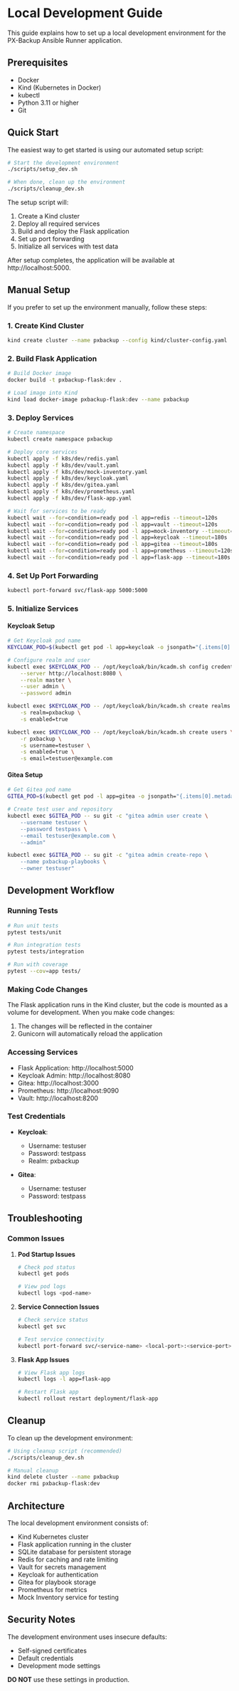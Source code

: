 # Local Development Guide

This guide explains how to set up a local development environment for the PX-Backup Ansible Runner application.

## Prerequisites

- Docker
- Kind (Kubernetes in Docker)
- kubectl
- Python 3.11 or higher
- Git

## Quick Start

The easiest way to get started is using our automated setup script:

```bash
# Start the development environment
./scripts/setup_dev.sh

# When done, clean up the environment
./scripts/cleanup_dev.sh
```

The setup script will:
1. Create a Kind cluster
2. Deploy all required services
3. Build and deploy the Flask application
4. Set up port forwarding
5. Initialize all services with test data

After setup completes, the application will be available at http://localhost:5000.

## Manual Setup

If you prefer to set up the environment manually, follow these steps:

### 1. Create Kind Cluster

```bash
kind create cluster --name pxbackup --config kind/cluster-config.yaml
```

### 2. Build Flask Application

```bash
# Build Docker image
docker build -t pxbackup-flask:dev .

# Load image into Kind
kind load docker-image pxbackup-flask:dev --name pxbackup
```

### 3. Deploy Services

```bash
# Create namespace
kubectl create namespace pxbackup

# Deploy core services
kubectl apply -f k8s/dev/redis.yaml
kubectl apply -f k8s/dev/vault.yaml
kubectl apply -f k8s/dev/mock-inventory.yaml
kubectl apply -f k8s/dev/keycloak.yaml
kubectl apply -f k8s/dev/gitea.yaml
kubectl apply -f k8s/dev/prometheus.yaml
kubectl apply -f k8s/dev/flask-app.yaml

# Wait for services to be ready
kubectl wait --for=condition=ready pod -l app=redis --timeout=120s
kubectl wait --for=condition=ready pod -l app=vault --timeout=120s
kubectl wait --for=condition=ready pod -l app=mock-inventory --timeout=120s
kubectl wait --for=condition=ready pod -l app=keycloak --timeout=180s
kubectl wait --for=condition=ready pod -l app=gitea --timeout=180s
kubectl wait --for=condition=ready pod -l app=prometheus --timeout=120s
kubectl wait --for=condition=ready pod -l app=flask-app --timeout=180s
```

### 4. Set Up Port Forwarding

```bash
kubectl port-forward svc/flask-app 5000:5000
```

### 5. Initialize Services

#### Keycloak Setup
```bash
# Get Keycloak pod name
KEYCLOAK_POD=$(kubectl get pod -l app=keycloak -o jsonpath="{.items[0].metadata.name}")

# Configure realm and user
kubectl exec $KEYCLOAK_POD -- /opt/keycloak/bin/kcadm.sh config credentials \
    --server http://localhost:8080 \
    --realm master \
    --user admin \
    --password admin

kubectl exec $KEYCLOAK_POD -- /opt/keycloak/bin/kcadm.sh create realms \
    -s realm=pxbackup \
    -s enabled=true

kubectl exec $KEYCLOAK_POD -- /opt/keycloak/bin/kcadm.sh create users \
    -r pxbackup \
    -s username=testuser \
    -s enabled=true \
    -s email=testuser@example.com
```

#### Gitea Setup
```bash
# Get Gitea pod name
GITEA_POD=$(kubectl get pod -l app=gitea -o jsonpath="{.items[0].metadata.name}")

# Create test user and repository
kubectl exec $GITEA_POD -- su git -c "gitea admin user create \
    --username testuser \
    --password testpass \
    --email testuser@example.com \
    --admin"

kubectl exec $GITEA_POD -- su git -c "gitea admin create-repo \
    --name pxbackup-playbooks \
    --owner testuser"
```

## Development Workflow

### Running Tests
```bash
# Run unit tests
pytest tests/unit

# Run integration tests
pytest tests/integration

# Run with coverage
pytest --cov=app tests/
```

### Making Code Changes

The Flask application runs in the Kind cluster, but the code is mounted as a volume for development. When you make code changes:

1. The changes will be reflected in the container
2. Gunicorn will automatically reload the application

### Accessing Services

- Flask Application: http://localhost:5000
- Keycloak Admin: http://localhost:8080
- Gitea: http://localhost:3000
- Prometheus: http://localhost:9090
- Vault: http://localhost:8200

### Test Credentials

- **Keycloak**:
  - Username: testuser
  - Password: testpass
  - Realm: pxbackup

- **Gitea**:
  - Username: testuser
  - Password: testpass

## Troubleshooting

### Common Issues

1. **Pod Startup Issues**
   ```bash
   # Check pod status
   kubectl get pods

   # View pod logs
   kubectl logs <pod-name>
   ```

2. **Service Connection Issues**
   ```bash
   # Check service status
   kubectl get svc

   # Test service connectivity
   kubectl port-forward svc/<service-name> <local-port>:<service-port>
   ```

3. **Flask App Issues**
   ```bash
   # View Flask app logs
   kubectl logs -l app=flask-app

   # Restart Flask app
   kubectl rollout restart deployment/flask-app
   ```

## Cleanup

To clean up the development environment:

```bash
# Using cleanup script (recommended)
./scripts/cleanup_dev.sh

# Manual cleanup
kind delete cluster --name pxbackup
docker rmi pxbackup-flask:dev
```

## Architecture

The local development environment consists of:
- Kind Kubernetes cluster
- Flask application running in the cluster
- SQLite database for persistent storage
- Redis for caching and rate limiting
- Vault for secrets management
- Keycloak for authentication
- Gitea for playbook storage
- Prometheus for metrics
- Mock Inventory service for testing

## Security Notes

The development environment uses insecure defaults:
- Self-signed certificates
- Default credentials
- Development mode settings

**DO NOT** use these settings in production.
